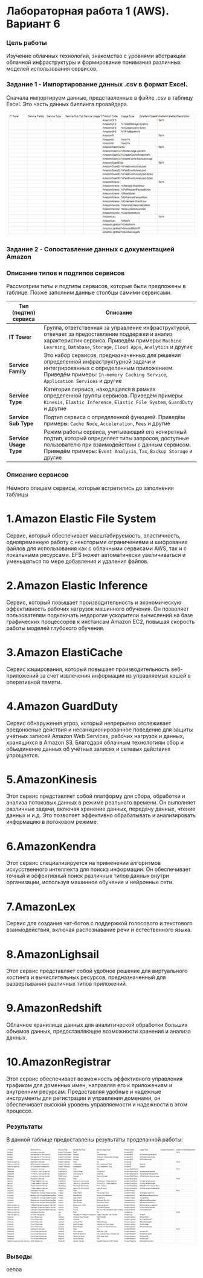 # Лабораторная работа 1 (AWS). Вариант 6

### Цель работы

Изучение облачных технологий, знакомство с уровнями абстракции облачной инфраструктуры и формирование понимания различных моделей использования сервисов.

### Задание 1 - Импортирование данных .csv в формат Excel.

Сначала импортируем данные, представленные в файле .csv в таблицу Excel. Это часть данных биллинга провайдера.

![Условие лабораторной AWS](AWS.png)

### Задание 2 - Сопоставление данных с документацией Amazon

### Описание типов и подтипов сервисов

Рассмотрим типы и подтипы сервисов, которые были предложены в таблице. Позже заполним данные столбцы самими сервисами.

| Тип (подтип) сервиса | Описание |
| ----- | ------------ |
| **IT Tower** | Группа, ответственная за управление инфраструктурой, отвечает за предоставление поддержки и анализ характеристик сервиса. Приведём примеры: `Machine Learning`, `Database`, `Storage`, `Cloud Apps`, `Analytics` и другие |
| **Service Family** | Это набор сервисов, предназначенных для решения определенной инфраструктурной задачи и интегрированных с определенным приложением. Приведём примеры: `In-memory Caching Service`, `Application Services` и другие |
| **Service Type** | Категория сервиса, находящаяся в рамках определенной группы сервисов. Приведём примеры: `Kinesis`, `Elastic Inference`, `Elastic File System`, `GuardDuty` и другие |
| **Service Sub Type** | Подтип сервиса с определенной функцией. Приведём примеры: `Cache Node`, `Acceleration`, `Fees` и другие |
| **Service Usage Type** |Режим работы сервиса, учитывающий его конкретный подтип, который определяет типы запросов, доступные пользователю при взаимодействии с данным сервисом. Приведём примеры: `Event Analysis`, `Tax`, `Backup Storage` и другие |

### Описание сервисов

Немного опишем сервисы, которые встретились до заполнения таблицы

# 1.Amazon Elastic File System
Сервис, который обеспечивает масштабируемость, эластичность, одновременную работу с некоторыми ограничениями и шифрование файлов для использования как с облачными сервисами AWS, так и с локальными ресурсами. EFS может автоматически увеличиваться и уменьшаться по мере добавления и удаления файлов.

# 2.Amazon Elastic Inference
Сервис, который повышает производительность и экономическую эффективность рабочих нагрузок машинного обучения. Он позволяет пользователям подключать недорогие ускорители вычислений на базе графических процессоров к инстансам Amazon EC2, повышая скорость работы моделей глубокого обучения.

# 3.Amazon ElastiCache
Сервис кэширования, который повышает производительность веб-приложений за счет извлечения информации из управляемых кэшей в оперативной памяти.

# 4.Amazon GuardDuty
Сервис обнаружения угроз, который непрерывно отслеживает вредоносные действия и несанкционированное поведение для защиты учётных записей Amazon Web Services, рабочих нагрузок и данных, хранящихся в Amazon S3. Благодаря облачным технологиям сбор и объединение данных об учётных записях и сетевых действиях упрощается.

# 5.AmazonKinesis
Этот сервис представляет собой платформу для сбора, обработки и анализа потоковых данных в режиме реального времени. Он выполняет различные задачи, включая хранение данных, передачу данных, чтение данных и и.д. Это позволяет эффективно обрабатывать и анализировать информацию в потоковом режиме.

# 6.AmazonKendra
Этот сервис специализируется на применении алгоритмов искусственного интеллекта для поиска информации. Он обеспечивает точный и эффективный поиск различных типов данных внутри организации, используя машинное обучение и нейронные сети.

# 7.AmazonLex
Сервис для создания чат-ботов с поддержкой голосового и текстового взаимодействия, включая распознавание речи и естественного языка.

# 8.AmazonLighsail
Этот сервис представляет собой удобное решение для виртуального хостинга и вычислительных ресурсов, предназначенный для развертывания различных типов приложений.

# 9.AmazonRedshift
Облачное хранилище данных для аналитической обработки больших объемов данных, предоставляющее возможности хранения и анализа данных.

# 10.AmazonRegistrar
Этот сервис обеспечивает возможность эффективного управления трафиком для доменных имен, направляя его к приложениям и внутренним ресурсам. Предоставляя удобные и надежные инструменты для регистрации и управления доменами, он обеспечивает высокий уровень управляемости и надежности в этом процессе.

### Результаты

В данной таблице предоставлены результаты проделанной работы:

![Готовая лабораторная AWS](AWSFULL.png)

### Выводы

оепоа
